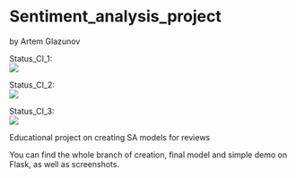 # Sentiment_analysis_project
by Artem Glazunov

Status_CI_1: <br>
<img src="https://github.com/art-glazunov/Santiment-analysis-project/workflows/CI-CD-pipe/badge.svg?branch=master"><br>

Status_CI_2: <br>
<img src="https://github.com/art-glazunov/Santiment-analysis-project/workflows/CI-CD-pipe-docker/badge.svg?branch=master"><br>

Status_CI_3: <br>
<img src="https://github.com/art-glazunov/Santiment-analysis-project/workflows/CI-CD-pipe-docker2/badge.svg?branch=master"><br>

Educational project on creating SA models for reviews

You can find the whole branch of creation, final model and simple demo on Flask, as well as screenshots.



